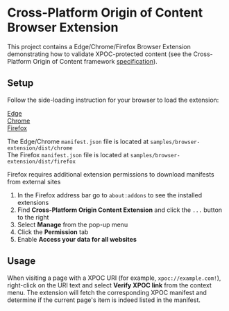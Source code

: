 # Cross-Platform Origin of Content Browser Extension

This project contains a Edge/Chrome/Firefox Browser Extension demonstrating how to validate XPOC-protected content (see the Cross-Platform Origin of Content framework [specification](../doc/xpoc-specification.md)).

## Setup

Follow the side-loading instruction for your browser to load the extension:

[Edge](https://learn.microsoft.com/en-us/microsoft-edge/extensions-chromium/getting-started/extension-sideloading)  
[Chrome](https://developer.chrome.com/docs/extensions/mv3/getstarted/development-basics/#load-unpacked)  
[Firefox](https://extensionworkshop.com/documentation/develop/temporary-installation-in-firefox/) 

The Edge/Chrome `manifest.json` file is located at `samples/browser-extension/dist/chrome`  
The Firefox `manifest.json` file is located at `samples/browser-extension/dist/firefox`  

Firefox requires additional extension permissions to download manifests from external sites
1) In the Firefox address bar go to `about:addons` to see the installed extensions
2) Find **Cross-Platform Origin Content Extension** and click the `...` button to the right
3) Select **Manage** from the pop-up menu
4) Click the **Permission** tab
5) Enable **Access your data for all websites**



## Usage

When visiting a page with a XPOC URI (for example, `xpoc://example.com!`), right-click on the URI text and select **Verify XPOC link** from the context menu. The extension will fetch the corresponding XPOC manifest and determine if the current page's item is indeed listed in the manifest.
